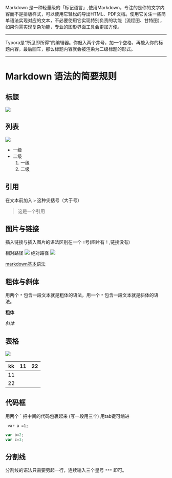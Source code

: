 Markdown 是一种轻量级的「标记语言」,使用Markdown，专注的是你的文字内容而不是排版样式，可以使用它轻松的导出HTML、PDF文档。使用它关注一些简单语法实现对应的文本，不必要使用它实现特别负责的功能（流程图、甘特图），如果你需实现复杂功能，专业的图形界面工具会更加方便。

***

Typora是“所见即所得”的编辑器。你敲入两个井号，加一个空格，再敲入你的标题内容，最后回车，那么标题内容就会被渲染为二级标题的形式。

***

# Markdown 语法的简要规则

## 标题

![](D:\Typora\images\1.png)

## 列表

![](D:\Typora\images\2.png)

+ 一级
+ 二级
  1. 一级
  2. 二级

## 引用

在文本前加入 `>` 这种尖括号（大于号）

> 这是一个引用

## 图片与链接

插入链接与插入图片的语法区别在一个 `!`号(图片有！,链接没有)

相对路径 ![](images/01.png)
绝对路径 ![](images/https://github.com/fuziwang)

[markdown基本语法](https://blog.csdn.net/fuziwang/article/details/86563460)

## 粗体与斜体

用两个 `*` 包含一段文本就是粗体的语法，用一个 `*` 包含一段文本就是斜体的语法。

**粗体**

*斜体*

## 表格

![](D:\Typora\images\3.png)

| kk   | 11   | 22   |
| ---- | ---- | ---- |
| 11   |      |      |
| 22   |      |      |

## 代码框

用两个 ` 把中间的代码包裹起来  (写一段用三个)               用tab键可缩进

   `  var a =1;	`   

```js
var b=2;
var c=3;
```

## 分割线

分割线的语法只需要另起一行，连续输入三个星号 `***` 即可。